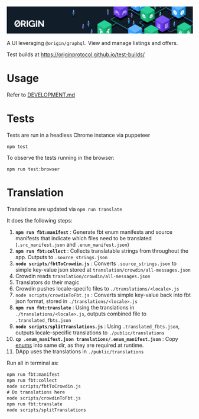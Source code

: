 ![Origin Protocol](data/origin-header.png)

A UI leveraging `@origin/graphql`. View and manage listings and offers.

Test builds at https://originprotocol.github.io/test-builds/

# Usage

Refer to [DEVELOPMENT.md](https://github.com/OriginProtocol/origin/blob/master/DEVELOPMENT.md)

# Tests

Tests are run in a headless Chrome instance via puppeteer

    npm test

To observe the tests running in the browser:

    npm run test:browser

# Translation

Translations are updated via `npm run translate`

It does the following steps: 

1. **`npm run fbt:manifest`** : Generate fbt enum manifests and source manifests that indicate which files need to be translated (`.src_manifest.json` and `.enum_manifest.json`)
1. **`npm run fbt:collect`** : Collects translatable strings from throughout the app. Outputs to `.source_strings.json`
1. **`node scripts/fbtToCrowdin.js`** : Converts `.source_strings.json` to simple key-value json stored at `translation/crowdin/all-messages.json`
1. Crowdin reads `translation/crowdin/all-messages.json`
1. Translators do their magic
1. Crowdin pushes locale-specifc files to `./translations/<locale>.js`
1. `node scripts/crowdinToFbt.js` : Converts simple key-value back into fbt json format, stored in `./translations/<locale>.js`
1. **`npm run fbt:translate`** : Using the translations in `./translations/<locale>.js`, outputs combined file to `.translated_fbts.json`
1. **`node scripts/splitTranslations.js`** : Using `.translated_fbts.json`, outputs locale-specific translations to `./public/translations`
1. **`cp .enum_manifest.json translations/.enum_manifest.json`** : Copy [enums](https://facebookincubator.github.io/fbt/docs/enums#shared-enums) into same dir, as they are required at runtime.
1. DApp uses the translations in `./public/translations`

Run all in terminal as:
```
npm run fbt:manifest
npm run fbt:collect
node scripts/fbtToCrowdin.js
# Do translations here
node scripts/crowdinToFbt.js
npm run fbt:translate
node scripts/splitTranslations
```
